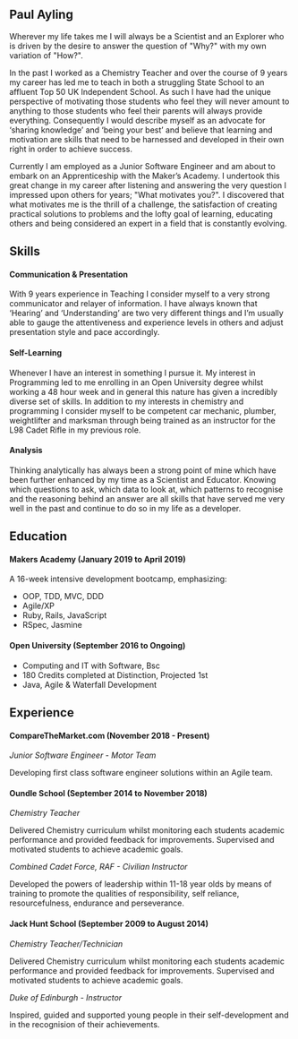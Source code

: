 ## Paul Ayling

Wherever my life takes me I will always be a Scientist and an Explorer who is driven by the desire to answer the question of "Why?" with my own variation of "How?". 

In the past I worked as a Chemistry Teacher and over the course of 9 years my career has led me to teach in both a struggling State School to an affluent Top 50 UK Independent School. As such I have had the unique perspective of motivating those students who feel they will never amount to anything to those students who feel their parents will always provide everything. Consequently I would describe myself as an advocate for ‘sharing knowledge’ and ‘being your best’ and believe that learning and motivation are skills that need to be harnessed and developed in their own right in order to achieve success.

Currently I am employed as a Junior Software Engineer and am about to embark on an Apprenticeship with the Maker’s Academy. I undertook this great change in my career after listening and answering the very question I impressed upon others for years; "What motivates you?". I discovered that what motivates me is the thrill of a challenge, the satisfaction of creating practical solutions to problems and the lofty goal of learning, educating others and being considered an expert in a field that is constantly evolving.

## Skills

#### Communication & Presentation

With 9 years experience in Teaching I consider myself to a very strong communicator and relayer of information. I have always known that ‘Hearing’ and ‘Understanding’ are two very different things and I’m usually able to gauge the attentiveness and experience levels in others and adjust presentation style and pace accordingly.

#### Self-Learning

Whenever I have an interest in something I pursue it. My interest in Programming led to me enrolling in an Open University degree whilst working a 48 hour week and in general this nature has given a incredibly diverse set of skills. In addition to my interests in chemistry and programming I consider myself to be competent car mechanic, plumber, weightlifter and marksman through being trained as an instructor for the L98 Cadet Rifle in my previous role.

#### Analysis

Thinking analytically has always been a strong point of mine which have been further enhanced by my time as a Scientist and Educator. Knowing which questions to ask, which data to look at, which patterns to recognise and the reasoning behind an answer are all skills that have served me very well in the past and continue to do so in my life as a developer.

## Education

#### Makers Academy (January 2019 to April 2019)

A 16-week intensive development bootcamp, emphasizing:
- OOP, TDD, MVC, DDD
- Agile/XP
- Ruby, Rails, JavaScript
- RSpec, Jasmine

#### Open University (September 2016 to Ongoing)

- Computing and IT with Software, Bsc
- 180 Credits completed at Distinction, Projected 1st
- Java, Agile & Waterfall Development

## Experience

#### CompareTheMarket.com (November 2018 - Present)
*Junior Software Engineer - Motor Team*

Developing first class software engineer solutions within an Agile team.

#### Oundle School (September 2014 to November 2018)  
*Chemistry Teacher*

Delivered Chemistry curriculum whilst monitoring each students academic performance and provided feedback for improvements. Supervised and motivated students to achieve academic goals.

*Combined Cadet Force, RAF - Civilian Instructor*

Developed the powers of leadership within 11-18 year olds by means of training to promote the qualities of responsibility, self reliance, resourcefulness, endurance and perseverance.

#### Jack Hunt School (September 2009 to August 2014)   
*Chemistry Teacher/Technician*

Delivered Chemistry curriculum whilst monitoring each students academic performance and provided feedback for improvements. Supervised and motivated students to achieve academic goals.

*Duke of Edinburgh - Instructor*

Inspired, guided and supported young people in their self-development and in the recognision of their achievements.
